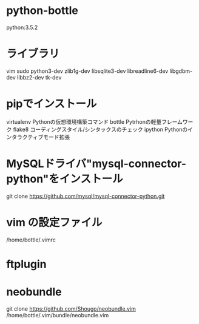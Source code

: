 # python-bottle
python:3.5.2

# ライブラリ
vim
sudo
python3-dev
zlib1g-dev
libsqlite3-dev
libreadline6-dev
libgdbm-dev
libbz2-dev
tk-dev

# pipでインストール
virtualenv Pythonの仮想環境構築コマンド
bottle Pytrhonの軽量フレームワーク
flake8 コーディングスタイル/シンタックスのチェック
ipython Pythonのインタラクティブモード拡張

# MySQLドライバ"mysql-connector-python"をインストール
git clone https://github.com/mysql/mysql-connector-python.git

# vim の設定ファイル
/home/bottle/.vimrc

# ftplugin

# neobundle
git clone https://github.com/Shougo/neobundle.vim /home/bottle/.vim/bundle/neobundle.vim
